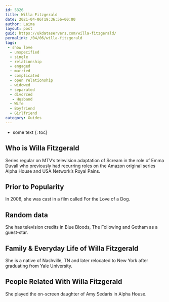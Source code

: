 ```yaml
---
id: 5326
title: Willa Fitzgerald
date: 2021-04-06T19:36:56+00:00
author: Laima
layout: post
guid: https://ukdataservers.com/willa-fitzgerald/
permalink: /04/06/willa-fitzgerald
tags:
 - show love
  - unspecified
  - single
  - relationship
  - engaged
  - married
  - complicated
  - open relationship
  - widowed
  - separated
  - divorced
   - Husband
  - Wife
  - Boyfriend
  - Girlfriend
category: Guides
---
```


* some text
{: toc}


## Who is Willa Fitzgerald
                  
                  
                  
Series regular on MTV&#8217;s television adaptation of Scream in the role of Emma Duvall who previously had recurring roles on the Amazon original series Alpha House and USA Network&#8217;s Royal Pains.
                  
              
            
              
            
                
                
                
## Prior to Popularity
                  
                  
                  
In 2008, she was cast in a film called For the Love of a Dog.
                  
              
            
              
            
                
                
                
## Random data
                  
                  
                  
She has television credits in Blue Bloods, The Following and Gotham as a guest-star.
                  
              
            
              
            
                
                
                
## Family & Everyday Life of Willa Fitzgerald
                  
                  
                  
She is a native of Nashville, TN and later relocated to New York after graduating from Yale University.
                  
              
            
              
            
                
                
                
## People Related With Willa Fitzgerald
                  
                  
                  
She played the on-screen daughter of Amy Sedaris in Alpha House.
                  
              
            
              
            
                
              
            
              
              
            
            
              
            
          
          
          